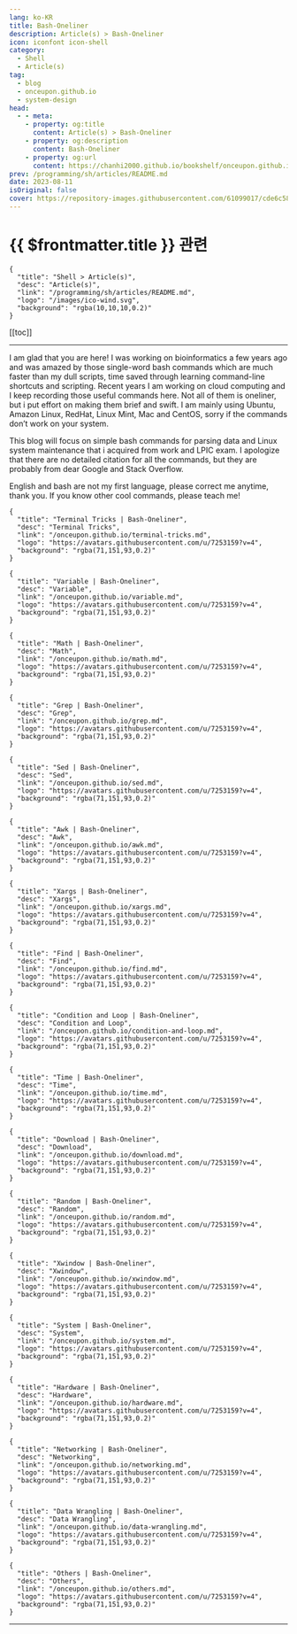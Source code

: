 ```yaml
---
lang: ko-KR
title: Bash-Oneliner
description: Article(s) > Bash-Oneliner
icon: iconfont icon-shell
category: 
  - Shell
  - Article(s)
tag: 
  - blog
  - onceupon.github.io
  - system-design
head:
  - - meta:
    - property: og:title
      content: Article(s) > Bash-Oneliner
    - property: og:description
      content: Bash-Oneliner
    - property: og:url
      content: https://chanhi2000.github.io/bookshelf/onceupon.github.io/
prev: /programming/sh/articles/README.md
date: 2023-08-11
isOriginal: false
cover: https://repository-images.githubusercontent.com/61099017/cde6c580-765d-11e9-9f0a-9d94f2bdf421
---
```


# {{ $frontmatter.title }} 관련

```component VPCard
{
  "title": "Shell > Article(s)",
  "desc": "Article(s)",
  "link": "/programming/sh/articles/README.md",
  "logo": "/images/ico-wind.svg",
  "background": "rgba(10,10,10,0.2)"
}
```

[[toc]]

---

<SiteInfo
  name="Bash-Oneliner"
  desc="A collection of handy Bash One-Liners and terminal tricks for data processing and Linux system maintenance."
  url="https://onceupon.github.io/Bash-Oneliner/"
  logo="https://avatars.githubusercontent.com/u/7253159?v=4"
  preview="https://repository-images.githubusercontent.com/61099017/cde6c580-765d-11e9-9f0a-9d94f2bdf421"/>

I am glad that you are here! I was working on bioinformatics a few years ago and was amazed by those single-word bash commands which are much faster than my dull scripts, time saved through learning command-line shortcuts and scripting. Recent years I am working on cloud computing and I keep recording those useful commands here. Not all of them is oneliner, but i put effort on making them brief and swift. I am mainly using Ubuntu, Amazon Linux, RedHat, Linux Mint, Mac and CentOS, sorry if the commands don’t work on your system.

This blog will focus on simple bash commands for parsing data and Linux system maintenance that i acquired from work and LPIC exam. I apologize that there are no detailed citation for all the commands, but they are probably from dear Google and Stack Overflow.

English and bash are not my first language, please correct me anytime, thank you. If you know other cool commands, please teach me!

```component VPCard
{
  "title": "Terminal Tricks | Bash-Oneliner",
  "desc": "Terminal Tricks",
  "link": "/onceupon.github.io/terminal-tricks.md",
  "logo": "https://avatars.githubusercontent.com/u/7253159?v=4",
  "background": "rgba(71,151,93,0.2)"
}
```

```component VPCard
{
  "title": "Variable | Bash-Oneliner",
  "desc": "Variable",
  "link": "/onceupon.github.io/variable.md",
  "logo": "https://avatars.githubusercontent.com/u/7253159?v=4",
  "background": "rgba(71,151,93,0.2)"
}
```

```component VPCard
{
  "title": "Math | Bash-Oneliner",
  "desc": "Math",
  "link": "/onceupon.github.io/math.md",
  "logo": "https://avatars.githubusercontent.com/u/7253159?v=4",
  "background": "rgba(71,151,93,0.2)"
}
```

```component VPCard
{
  "title": "Grep | Bash-Oneliner",
  "desc": "Grep",
  "link": "/onceupon.github.io/grep.md",
  "logo": "https://avatars.githubusercontent.com/u/7253159?v=4",
  "background": "rgba(71,151,93,0.2)"
}
```

```component VPCard
{
  "title": "Sed | Bash-Oneliner",
  "desc": "Sed",
  "link": "/onceupon.github.io/sed.md",
  "logo": "https://avatars.githubusercontent.com/u/7253159?v=4",
  "background": "rgba(71,151,93,0.2)"
}
```

```component VPCard
{
  "title": "Awk | Bash-Oneliner",
  "desc": "Awk",
  "link": "/onceupon.github.io/awk.md",
  "logo": "https://avatars.githubusercontent.com/u/7253159?v=4",
  "background": "rgba(71,151,93,0.2)"
}
```

```component VPCard
{
  "title": "Xargs | Bash-Oneliner",
  "desc": "Xargs",
  "link": "/onceupon.github.io/xargs.md",
  "logo": "https://avatars.githubusercontent.com/u/7253159?v=4",
  "background": "rgba(71,151,93,0.2)"
}
```

```component VPCard
{
  "title": "Find | Bash-Oneliner",
  "desc": "Find",
  "link": "/onceupon.github.io/find.md",
  "logo": "https://avatars.githubusercontent.com/u/7253159?v=4",
  "background": "rgba(71,151,93,0.2)"
}
```

```component VPCard
{
  "title": "Condition and Loop | Bash-Oneliner",
  "desc": "Condition and Loop",
  "link": "/onceupon.github.io/condition-and-loop.md",
  "logo": "https://avatars.githubusercontent.com/u/7253159?v=4",
  "background": "rgba(71,151,93,0.2)"
}
```

```component VPCard
{
  "title": "Time | Bash-Oneliner",
  "desc": "Time",
  "link": "/onceupon.github.io/time.md",
  "logo": "https://avatars.githubusercontent.com/u/7253159?v=4",
  "background": "rgba(71,151,93,0.2)"
}
```

```component VPCard
{
  "title": "Download | Bash-Oneliner",
  "desc": "Download",
  "link": "/onceupon.github.io/download.md",
  "logo": "https://avatars.githubusercontent.com/u/7253159?v=4",
  "background": "rgba(71,151,93,0.2)"
}
```

```component VPCard
{
  "title": "Random | Bash-Oneliner",
  "desc": "Random",
  "link": "/onceupon.github.io/random.md",
  "logo": "https://avatars.githubusercontent.com/u/7253159?v=4",
  "background": "rgba(71,151,93,0.2)"
}
```

```component VPCard
{
  "title": "Xwindow | Bash-Oneliner",
  "desc": "Xwindow",
  "link": "/onceupon.github.io/xwindow.md",
  "logo": "https://avatars.githubusercontent.com/u/7253159?v=4",
  "background": "rgba(71,151,93,0.2)"
}
```

```component VPCard
{
  "title": "System | Bash-Oneliner",
  "desc": "System",
  "link": "/onceupon.github.io/system.md",
  "logo": "https://avatars.githubusercontent.com/u/7253159?v=4",
  "background": "rgba(71,151,93,0.2)"
}
```

```component VPCard
{
  "title": "Hardware | Bash-Oneliner",
  "desc": "Hardware",
  "link": "/onceupon.github.io/hardware.md",
  "logo": "https://avatars.githubusercontent.com/u/7253159?v=4",
  "background": "rgba(71,151,93,0.2)"
}
```

```component VPCard
{
  "title": "Networking | Bash-Oneliner",
  "desc": "Networking",
  "link": "/onceupon.github.io/networking.md",
  "logo": "https://avatars.githubusercontent.com/u/7253159?v=4",
  "background": "rgba(71,151,93,0.2)"
}
```

```component VPCard
{
  "title": "Data Wrangling | Bash-Oneliner",
  "desc": "Data Wrangling",
  "link": "/onceupon.github.io/data-wrangling.md",
  "logo": "https://avatars.githubusercontent.com/u/7253159?v=4",
  "background": "rgba(71,151,93,0.2)"
}
```

```component VPCard
{
  "title": "Others | Bash-Oneliner",
  "desc": "Others",
  "link": "/onceupon.github.io/others.md",
  "logo": "https://avatars.githubusercontent.com/u/7253159?v=4",
  "background": "rgba(71,151,93,0.2)"
}
```

---

<TagLinks />